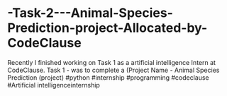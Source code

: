 # -Task-2---Animal-Species-Prediction-project-Allocated-by-CodeClause
Recently I finished working on Task 1 as a artificial intelligence  Intern at CodeClause.  Task 1 -  was to complete a (Project Name - Animal Species Prediction (project)    #python #internship #programming #codeclause #Artificial intelligenceinternship
